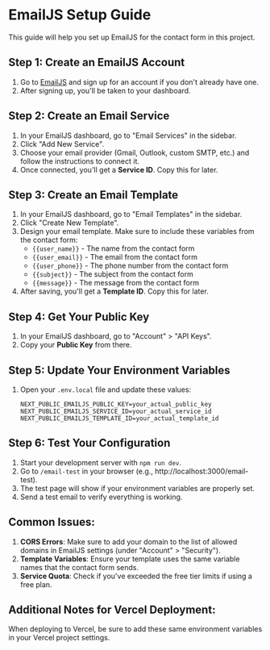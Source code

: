 # EmailJS Setup Guide

This guide will help you set up EmailJS for the contact form in this project.

## Step 1: Create an EmailJS Account

1. Go to [EmailJS](https://www.emailjs.com/) and sign up for an account if you don't already have one.
2. After signing up, you'll be taken to your dashboard.

## Step 2: Create an Email Service

1. In your EmailJS dashboard, go to "Email Services" in the sidebar.
2. Click "Add New Service".
3. Choose your email provider (Gmail, Outlook, custom SMTP, etc.) and follow the instructions to connect it.
4. Once connected, you'll get a **Service ID**. Copy this for later.

## Step 3: Create an Email Template

1. In your EmailJS dashboard, go to "Email Templates" in the sidebar.
2. Click "Create New Template".
3. Design your email template. Make sure to include these variables from the contact form:
   - `{{user_name}}` - The name from the contact form
   - `{{user_email}}` - The email from the contact form
   - `{{user_phone}}` - The phone number from the contact form
   - `{{subject}}` - The subject from the contact form
   - `{{message}}` - The message from the contact form
4. After saving, you'll get a **Template ID**. Copy this for later.

## Step 4: Get Your Public Key

1. In your EmailJS dashboard, go to "Account" > "API Keys".
2. Copy your **Public Key** from there.

## Step 5: Update Your Environment Variables

1. Open your `.env.local` file and update these values:
   ```
   NEXT_PUBLIC_EMAILJS_PUBLIC_KEY=your_actual_public_key
   NEXT_PUBLIC_EMAILJS_SERVICE_ID=your_actual_service_id
   NEXT_PUBLIC_EMAILJS_TEMPLATE_ID=your_actual_template_id
   ```

## Step 6: Test Your Configuration

1. Start your development server with `npm run dev`.
2. Go to `/email-test` in your browser (e.g., http://localhost:3000/email-test).
3. The test page will show if your environment variables are properly set.
4. Send a test email to verify everything is working.

## Common Issues:

1. **CORS Errors**: Make sure to add your domain to the list of allowed domains in EmailJS settings (under "Account" > "Security").
2. **Template Variables**: Ensure your template uses the same variable names that the contact form sends.
3. **Service Quota**: Check if you've exceeded the free tier limits if using a free plan.

## Additional Notes for Vercel Deployment:

When deploying to Vercel, be sure to add these same environment variables in your Vercel project settings. 